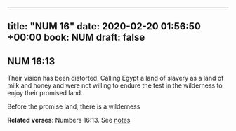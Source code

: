 
---
title: "NUM 16"
date: 2020-02-20 01:56:50 +00:00
book: NUM
draft: false
---

## NUM 16:13

Their vision has been distorted. Calling Egypt a land of slavery as a land of milk and honey and were not willing to endure the test in the wilderness to enjoy their promised land.

Before the promise land, there is a wilderness

**Related verses**: Numbers 16:13. See [notes](https://my.bible.com/notes/3368091632272138636)

